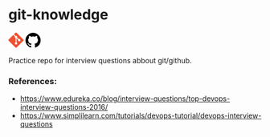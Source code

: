 # git-knowledge

<p float="left">
  <img src="images/git-icon.png" width="30" />
  <img src="images/git-hub-icon.png" width="30" /> 
</p>

Practice repo for interview questions abbout git/github.

### References:
- https://www.edureka.co/blog/interview-questions/top-devops-interview-questions-2016/
- https://www.simplilearn.com/tutorials/devops-tutorial/devops-interview-questions